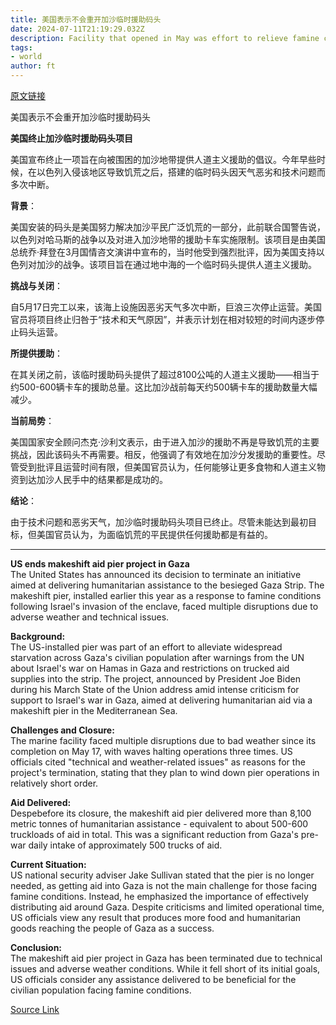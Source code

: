 ```yaml
---
title: 美国表示不会重开加沙临时援助码头
date: 2024-07-11T21:19:29.032Z
description: Facility that opened in May was effort to relieve famine conditions following Israel’s invasion of enclave
tags: 
- world
author: ft
---
```


[原文链接](https://ft.com/content/8c04fa6c-4ea9-4b3d-b734-49b0b2dc2db3)

美国表示不会重开加沙临时援助码头

**美国终止加沙临时援助码头项目**

美国宣布终止一项旨在向被围困的加沙地带提供人道主义援助的倡议。今年早些时候，在以色列入侵该地区导致饥荒之后，搭建的临时码头因天气恶劣和技术问题而多次中断。

**背景**：

美国安装的码头是美国努力解决加沙平民广泛饥荒的一部分，此前联合国警告说，以色列对哈马斯的战争以及对进入加沙地带的援助卡车实施限制。该项目是由美国总统乔·拜登在3月国情咨文演讲中宣布的，当时他受到强烈批评，因为美国支持以色列对加沙的战争。该项目旨在通过地中海的一个临时码头提供人道主义援助。

**挑战与关闭**：

自5月17日完工以来，该海上设施因恶劣天气多次中断，巨浪三次停止运营。美国官员将项目终止归咎于“技术和天气原因”，并表示计划在相对较短的时间内逐步停止码头运营。

**所提供援助**：

在其关闭之前，该临时援助码头提供了超过8100公吨的人道主义援助——相当于约500-600辆卡车的援助总量。这比加沙战前每天约500辆卡车的援助数量大幅减少。

**当前局势**：

美国国家安全顾问杰克·沙利文表示，由于进入加沙的援助不再是导致饥荒的主要挑战，因此该码头不再需要。相反，他强调了有效地在加沙分发援助的重要性。尽管受到批评且运营时间有限，但美国官员认为，任何能够让更多食物和人道主义物资到达加沙人民手中的结果都是成功的。

**结论**：

由于技术问题和恶劣天气，加沙临时援助码头项目已终止。尽管未能达到最初目标，但美国官员认为，为面临饥荒的平民提供任何援助都是有益的。

---

 **US ends makeshift aid pier project in Gaza**  
The United States has announced its decision to terminate an initiative aimed at delivering humanitarian assistance to the besieged Gaza Strip. The makeshift pier, installed earlier this year as a response to famine conditions following Israel's invasion of the enclave, faced multiple disruptions due to adverse weather and technical issues.

**Background:**  
The US-installed pier was part of an effort to alleviate widespread starvation across Gaza's civilian population after warnings from the UN about Israel's war on Hamas in Gaza and restrictions on trucked aid supplies into the strip. The project, announced by President Joe Biden during his March State of the Union address amid intense criticism for support to Israel's war in Gaza, aimed at delivering humanitarian aid via a makeshift pier in the Mediterranean Sea.

**Challenges and Closure:**  
The marine facility faced multiple disruptions due to bad weather since its completion on May 17, with waves halting operations three times. US officials cited "technical and weather-related issues" as reasons for the project's termination, stating that they plan to wind down pier operations in relatively short order.

**Aid Delivered:**  
Despebefore its closure, the makeshift aid pier delivered more than 8,100 metric tonnes of humanitarian assistance - equivalent to about 500-600 truckloads of aid in total. This was a significant reduction from Gaza's pre-war daily intake of approximately 500 trucks of aid.

**Current Situation:**  
US national security adviser Jake Sullivan stated that the pier is no longer needed, as getting aid into Gaza is not the main challenge for those facing famine conditions. Instead, he emphasized the importance of effectively distributing aid around Gaza. Despite criticisms and limited operational time, US officials view any result that produces more food and humanitarian goods reaching the people of Gaza as a success.

**Conclusion:**  
The makeshift aid pier project in Gaza has been terminated due to technical issues and adverse weather conditions. While it fell short of its initial goals, US officials consider any assistance delivered to be beneficial for the civilian population facing famine conditions.

[Source Link](https://ft.com/content/8c04fa6c-4ea9-4b3d-b734-49b0b2dc2db3)

